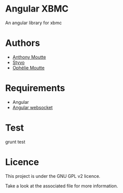 # Angular XBMC

An angular library for xbmc

# Authors

* [Anthony Moutte](https://github.com/instabledesign)
* [Styvo](https://github.com/FullMoonIssue)
* [Ophélie Moutte](http://www.emamoutte.fr/)

# Requirements

* Angular
* [Angular websocket](https://github.com/instabledesign/angular-websocket)

# Test

grunt test

# Licence

This project is under the GNU GPL v2 licence.

Take a look at the associated file for more information.
